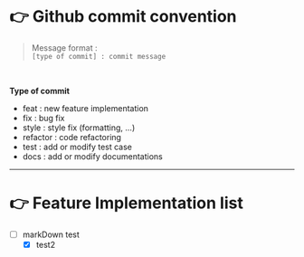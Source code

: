 # 👉 Github commit convention

> Message format : <br>`[type of commit] : commit message`

<br>

**Type of commit**

* feat : new feature implementation
* fix : bug fix
* style : style fix (formatting, ...)
* refactor : code refactoring
* test : add or modify test case
* docs : add or modify documentations

---

# 👉 Feature Implementation list
- [ ] markDown test
  - [x] test2